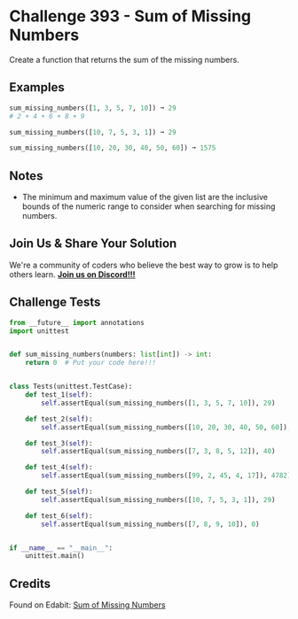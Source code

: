 # Challenge 393 - Sum of Missing Numbers

Create a function that returns the sum of the missing numbers.

## Examples
```python
sum_missing_numbers([1, 3, 5, 7, 10]) ➞ 29
# 2 + 4 + 6 + 8 + 9

sum_missing_numbers([10, 7, 5, 3, 1]) ➞ 29

sum_missing_numbers([10, 20, 30, 40, 50, 60]) ➞ 1575
```
## Notes

- The minimum and maximum value of the given list are the inclusive bounds of the numeric range to consider when searching for missing numbers.

## Join Us & Share Your Solution

We're a community of coders who believe the best way to grow is to help others learn. **[Join us on Discord!!!]("https"://discord.gg/sfHykntuGy)**

## Challenge Tests
```python
from __future__ import annotations
import unittest


def sum_missing_numbers(numbers: list[int]) -> int:
    return 0  # Put your code here!!!


class Tests(unittest.TestCase):
    def test_1(self):
        self.assertEqual(sum_missing_numbers([1, 3, 5, 7, 10]), 29)

    def test_2(self):
        self.assertEqual(sum_missing_numbers([10, 20, 30, 40, 50, 60]), 1575)

    def test_3(self):
        self.assertEqual(sum_missing_numbers([7, 3, 8, 5, 12]), 40)

    def test_4(self):
        self.assertEqual(sum_missing_numbers([99, 2, 45, 4, 17]), 4782)

    def test_5(self):
        self.assertEqual(sum_missing_numbers([10, 7, 5, 3, 1]), 29)

    def test_6(self):
        self.assertEqual(sum_missing_numbers([7, 8, 9, 10]), 0)


if __name__ == "__main__":
    unittest.main()
```
## Credits

Found on Edabit: [Sum of Missing Numbers](https://edabit.com/challenge/e3KZvJbSXeHXtJA7c)
